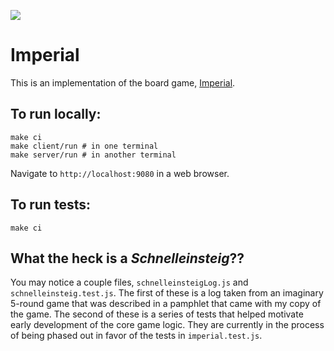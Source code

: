 ![](https://github.com/Thrillberg/imperial/workflows/Node.js%20CI/badge.svg)

# Imperial

This is an implementation of the board game, [Imperial](https://en.wikipedia.org/wiki/Imperial_(board_game)).

## To run locally:
```
make ci
make client/run # in one terminal
make server/run # in another terminal
```

Navigate to `http://localhost:9080` in a web browser.

## To run tests:
```
make ci
```

## What the heck is a _Schnelleinsteig_??

You may notice a couple files, `schnelleinsteigLog.js` and `schnelleinsteig.test.js`. The first of these is a log taken from an imaginary 5-round game that was described in a pamphlet that came with my copy of the game. The second of these is a series of tests that helped motivate early development of the core game logic. They are currently in the process of being phased out in favor of the tests in `imperial.test.js`.
